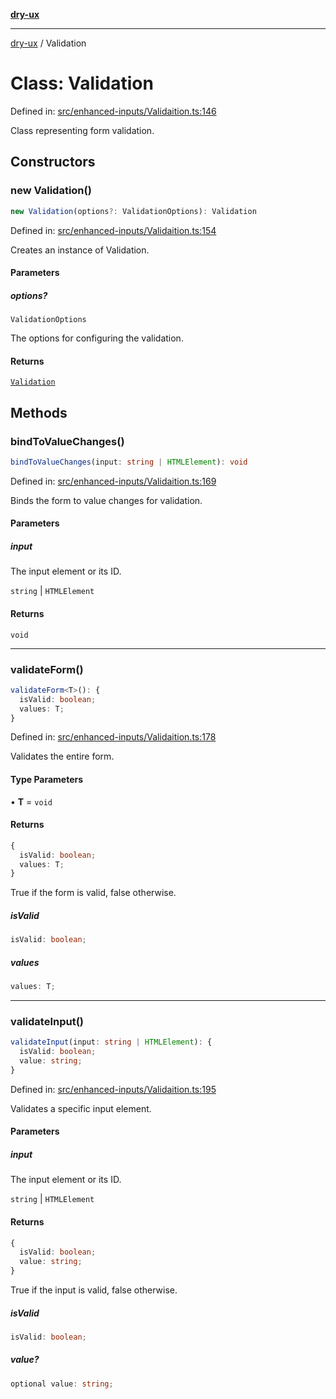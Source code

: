 [**dry-ux**](../README.md)

***

[dry-ux](../README.md) / Validation

# Class: Validation

Defined in: [src/enhanced-inputs/Validaition.ts:146](https://github.com/navedr/dry-ux/blob/3bb4f59fc510052cb6c7925e1f6422bb71eb4aa4/src/enhanced-inputs/Validaition.ts#L146)

Class representing form validation.

## Constructors

### new Validation()

```ts
new Validation(options?: ValidationOptions): Validation
```

Defined in: [src/enhanced-inputs/Validaition.ts:154](https://github.com/navedr/dry-ux/blob/3bb4f59fc510052cb6c7925e1f6422bb71eb4aa4/src/enhanced-inputs/Validaition.ts#L154)

Creates an instance of Validation.

#### Parameters

##### options?

`ValidationOptions`

The options for configuring the validation.

#### Returns

[`Validation`](Validation.md)

## Methods

### bindToValueChanges()

```ts
bindToValueChanges(input: string | HTMLElement): void
```

Defined in: [src/enhanced-inputs/Validaition.ts:169](https://github.com/navedr/dry-ux/blob/3bb4f59fc510052cb6c7925e1f6422bb71eb4aa4/src/enhanced-inputs/Validaition.ts#L169)

Binds the form to value changes for validation.

#### Parameters

##### input

The input element or its ID.

`string` | `HTMLElement`

#### Returns

`void`

***

### validateForm()

```ts
validateForm<T>(): {
  isValid: boolean;
  values: T;
}
```

Defined in: [src/enhanced-inputs/Validaition.ts:178](https://github.com/navedr/dry-ux/blob/3bb4f59fc510052cb6c7925e1f6422bb71eb4aa4/src/enhanced-inputs/Validaition.ts#L178)

Validates the entire form.

#### Type Parameters

• **T** = `void`

#### Returns

```ts
{
  isValid: boolean;
  values: T;
}
```

True if the form is valid, false otherwise.

##### isValid

```ts
isValid: boolean;
```

##### values

```ts
values: T;
```

***

### validateInput()

```ts
validateInput(input: string | HTMLElement): {
  isValid: boolean;
  value: string;
}
```

Defined in: [src/enhanced-inputs/Validaition.ts:195](https://github.com/navedr/dry-ux/blob/3bb4f59fc510052cb6c7925e1f6422bb71eb4aa4/src/enhanced-inputs/Validaition.ts#L195)

Validates a specific input element.

#### Parameters

##### input

The input element or its ID.

`string` | `HTMLElement`

#### Returns

```ts
{
  isValid: boolean;
  value: string;
}
```

True if the input is valid, false otherwise.

##### isValid

```ts
isValid: boolean;
```

##### value?

```ts
optional value: string;
```
